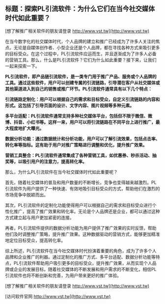 ## **标题：探索PL引流软件：为什么它们在当今社交媒体时代如此重要？**

[想了解推广相关软件的朋友请登录 http://www.vst.tw](http://www.vst.tw)

在当今数字化的社交媒体时代，个人品牌的建立和推广已经成为了许多人关注的焦点。无论是自媒体创作者、小型企业还是个人品牌，都在寻找各种方式来吸引更多的目标受众。在这个过程中，PL引流软件应运而生，并且逐渐成为了许多人必备的营销工具。那么，什么是PL引流软件？它们为什么如此重要？接下来，让我们一起来探索一下。

**PL引流软件，即产品链引流软件，是一类专门用于推广产品、服务或个人品牌的工具。通过这些软件，用户可以创建专属的引流链路，引导潜在客户从社交媒体或其他渠道进入到自己的销售或推广环节。PL引流软件通常具有以下几个特点：**

**引流链路定制化：用户可以根据自己的需求和目标受众，自定义引流链路的内容和形式。这包括了引导页面的设计、文字内容、图片视频等多种元素。**

**多平台适配：PL引流软件通常支持多种社交媒体平台，包括但不限于微信、微博、抖音、小红书等。这样一来，用户可以将引流链路在不同平台上进行推广，最大程度地扩大曝光。**

**数据分析功能：通过数据统计和分析功能，用户可以了解引流效果，包括点击率、转化率等指标。这有助于用户对推广策略进行调整和优化，提升推广效果。**

**营销工具整合：PL引流软件通常集成了各种营销工具，如优惠券、秒杀活动、抽奖等，以吸引用户的注意力，提高转化率。**

那么，为什么PL引流软件在当今社交媒体时代如此重要呢？

首先，随着社交媒体的普及和用户数量的不断增长，竞争也变得越来越激烈。PL引流软件为用户提供了一种快速、有效地吸引目标受众的方式，帮助他们在激烈的市场竞争中脱颖而出。

其次，PL引流软件的定制化功能使得用户可以根据自己的需求和目标受众进行个性化推广，提高了推广效果和转化率。无论是个人品牌还是企业，都可以通过这种方式建立起与用户更加紧密的连接。

再者，PL引流软件提供的数据分析功能为用户提供了推广效果的实时反馈，帮助他们及时调整推广策略，提升推广效果。这种数据驱动的营销方式，能够更加精准地定位目标受众，提高转化率。

综上所述，PL引流软件在当今社交媒体时代扮演着重要的角色，成为了许多个人品牌和企业推广的利器。通过定制化的推广方式、多平台适配、数据分析功能等特点，PL引流软件帮助用户吸引更多的目标受众，提升推广效果，从而实现个人品牌或企业的发展目标。随着社交媒体的不断发展和用户需求的不断变化，相信PL引流软件也将不断创新和完善，为用户带来更好的推广体验。

[想了解推广相关软件的朋友请登录 http://www.vst.tw](http://www.vst.tw)


[访问软件官网 http://www.vst.tw](http://www.vst.tw)
